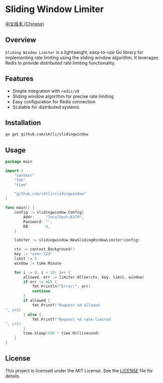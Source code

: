 # Sliding Window Limiter

[中文版本 (Chinese)](README_zh.md)

## Overview

`Sliding Window Limiter` is a lightweight, easy-to-use Go library for implementing rate limiting using the sliding window algorithm. It leverages Redis to provide distributed rate limiting functionality.

## Features

- Simple integration with `redis/v8`
- Sliding window algorithm for precise rate limiting
- Easy configuration for Redis connection
- Scalable for distributed systems

## Installation

```bash
go get github.com/sktli/slidingwindow
```

## Usage

```go
package main

import (
    "context"
    "fmt"
    "time"

    "github.com/sktli/slidingwindow"
)

func main() {
    config := slidingwindow.Config{
        Addr:     "localhost:6379",
        Password: "",
        DB:       0,
    }

    limiter := slidingwindow.NewSlidingWindowLimiter(config)

    ctx := context.Background()
    key := "user:123"
    limit := 5
    window := time.Minute

    for i := 0; i < 10; i++ {
        allowed, err := limiter.Allow(ctx, key, limit, window)
        if err != nil {
            fmt.Println("Error:", err)
            continue
        }
        if allowed {
            fmt.Printf("Request %d allowed
", i+1)
        } else {
            fmt.Printf("Request %d rate-limited
", i+1)
        }
        time.Sleep(500 * time.Millisecond)
    }
}
```

## License

This project is licensed under the MIT License. See the [LICENSE](LICENSE) file for details.

